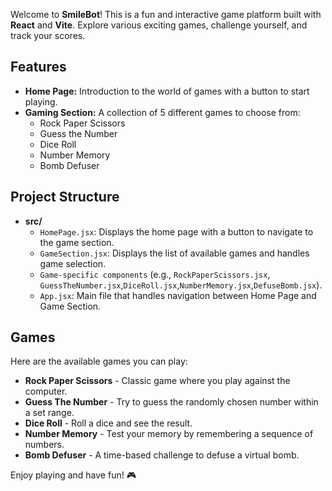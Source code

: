 Welcome to **SmileBot**! This is a fun and interactive game platform built with **React** and **Vite**. Explore various exciting games, challenge yourself, and track your scores.

## Features
- **Home Page:** Introduction to the world of games with a button to start playing.
- **Gaming Section:** A collection of 5 different games to choose from:
  - Rock Paper Scissors
  - Guess the Number
  - Dice Roll
  - Number Memory
  - Bomb Defuser

## Project Structure
- **src/**
    - `HomePage.jsx`: Displays the home page with a button to navigate to the game section.
    - `GameSection.jsx`: Displays the list of available games and handles game selection.
    - `Game-specific components` (e.g., `RockPaperScissors.jsx`, `GuessTheNumber.jsx`,`DiceRoll.jsx`,`NumberMemory.jsx`,`DefuseBomb.jsx`).
  - `App.jsx`: Main file that handles navigation between Home Page and Game Section.

## Games

Here are the available games you can play:

- **Rock Paper Scissors** - Classic game where you play against the computer.
- **Guess The Number** - Try to guess the randomly chosen number within a set range.
- **Dice Roll** - Roll a dice and see the result.
- **Number Memory** - Test your memory by remembering a sequence of numbers.
- **Bomb Defuser** - A time-based challenge to defuse a virtual bomb.



Enjoy playing and have fun! 🎮